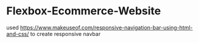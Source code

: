 # Flexbox-Ecommerce-Website
used https://www.makeuseof.com/responsive-navigation-bar-using-html-and-css/ to create responsive navbar
